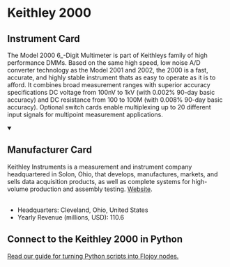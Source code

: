 
# Keithley 2000

## Instrument Card

The Model 2000 6_-Digit Multimeter is part of Keithleys family of high performance DMMs. Based on the same high speed, low noise A/D converter technology as the Model 2001 and 2002, the 2000 is a fast, accurate, and highly stable instrument thats as easy to operate as it is to afford. It combines broad measurement ranges with superior accuracy specifications DC voltage from 100nV to 1kV (with 0.002% 90-day basic accuracy) and DC resistance from 100 to 100M (with 0.008% 90-day basic accuracy). Optional switch cards enable multiplexing up to 20 different input signals for multipoint measurement applications.

<details open>
<summary><h2>Manufacturer Card</h2></summary>
Keithley Instruments is a measurement and instrument company headquartered in Solon, Ohio, that develops, manufactures, markets, and sells data acquisition products, as well as complete systems for high-volume production and assembly testing. <a href="https://www.tek.com/en">Website</a>.
<br></br>
<ul>
  <li>Headquarters: Cleveland, Ohio, United States</li>
  <li>Yearly Revenue (millions, USD): 110.6</li>
</ul>
</details>

## Connect to the Keithley 2000 in Python

[Read our guide for turning Python scripts into Flojoy nodes.](https://docs.flojoy.ai/custom-nodes/creating-custom-node/)


